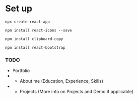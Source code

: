 # Set up

`npx create-react-app`

`npm install react-icons --save`

`npm install clipboard-copy`

`npm install react-bootstrap`

### TODO
- Portfolio
- - About me (Education, Experience, Skills)
- - Projects (More info on Projects and Demo if applicable)
